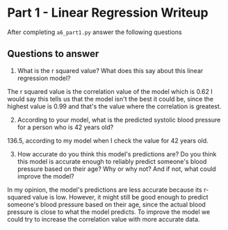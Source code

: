 # Part 1 - Linear Regression Writeup

After completing `a6_part1.py` answer the following questions

## Questions to answer

1. What is the r squared value?  What does this say about this linear regression model?

The r squared value is the correlation value of the model which is 0.62 I would say this tells us that the model isn't the best it could be, since the highest value is 0.99 and that's the value where the correlation is greatest. 

2. According to your model, what is the predicted systolic blood pressure for a person who is 42 years old?

136.5, according to my model when I check the value for 42 years old. 

3. How accurate do you think this model's predictions are?  Do you think this model is accurate enough to reliably predict someone's blood pressure based on their age?  Why or why not?  And if not, what could improve the model?

In my opinion, the model's predictions are less accurate because its r-squared value is low. However, it might still be good enough to predict someone's blood pressure based on their age, since the actual blood pressure is close to what the model predicts. To improve the model we could try to increase the correlation value with more accurate data. 